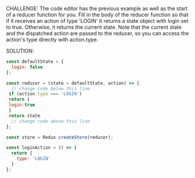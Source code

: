 CHALLENGE: The code editor has the previous example as well as the start of a reducer function for you. Fill in the body of the reducer function so that if it receives an action of type 'LOGIN' it returns a state object with login set to true. Otherwise, it returns the current state. Note that the current state and the dispatched action are passed to the reducer, so you can access the action's type directly with action.type.

SOLUTION: 
```javascript
const defaultState = {
  login: false
};

const reducer = (state = defaultState, action) => {
  // change code below this line
 if (action.type === 'LOGIN')
 return {
 login:true
 }
 return state
  // change code above this line
};

const store = Redux.createStore(reducer);

const loginAction = () => {
  return {
    type: 'LOGIN'
  }
};
